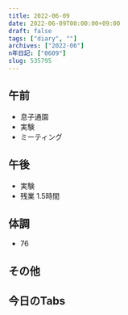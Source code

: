 ```yaml
---
title: 2022-06-09
date: 2022-06-09T00:00:00+09:00
draft: false
tags: ["diary", ""]
archives: ["2022-06"]
n年日記: ["0609"]
slug: 535795
---
```

## 午前
- 息子通園
- 実験
- ミーティング
## 午後
- 実験
- 残業 1.5時間
## 体調
- 76
## その他
## 今日のTabs